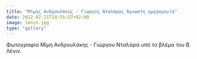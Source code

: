 ```yaml
---
title: "Μίμης Ανδρουλάκης - Γιώργος Νταλάρας Άγνωστη ημερομηνία"
date: 2022-02-21T14:55:57+02:00
image: lenin.jpg
type: "gallery"
---
```


Φωτογραφία Μίμη Ανδρουλάκης - Γιώργου Νταλάρα υπό το βλέμα του Β. Λένιν.